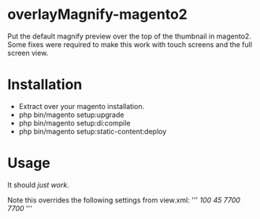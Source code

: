 # overlayMagnify-magento2
Put the default magnify preview over the top of the thumbnail in magento2. Some fixes were required to make this work with touch screens and the full screen view.

# Installation
- Extract over your magento installation.
- php bin/magento setup:upgrade
- php bin/magento setup:di:compile
- php bin/magento setup:static-content:deploy

# Usage
It should _just work_. 

Note this overrides the following settings from view.xml:
'''
<var name="magnifier">
	<var name="top">100</var> <!-- Top position of magnifier -->
	<var name="left">45</var> <!-- Left position of magnifier -->
	<var name="width">7700</var> <!-- Width of magnifier block -->
	<var name="height">7700</var> <!-- Height of magnifier block -->
</var>
'''